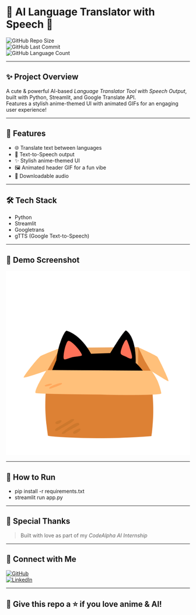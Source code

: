 # 🌸 AI Language Translator with Speech 🌸  

![GitHub Repo Size](https://img.shields.io/github/repo-size/kripa-sharma09/CodeAlpha_Language_Translator_AI?style=for-the-badge)  
![GitHub Last Commit](https://img.shields.io/github/last-commit/kripa-sharma09/CodeAlpha_Language_Translator_AI?style=for-the-badge)  
![GitHub Language Count](https://img.shields.io/github/languages/count/kripa-sharma09/CodeAlpha_Language_Translator_AI?style=for-the-badge)  

---

## ✨ Project Overview  
A cute & powerful AI-based *Language Translator Tool with Speech Output*, built with Python, Streamlit, and Google Translate API.  
Features a stylish anime-themed UI with animated GIFs for an engaging user experience!  

---

## 🚀 Features  
- 🌐 Translate text between languages  
- 🎤 Text-to-Speech output  
- ✨ Stylish anime-themed UI  
- 🖼 Animated header GIF for a fun vibe  
- 💾 Downloadable audio  

---

## 🛠 Tech Stack  
- Python  
- Streamlit  
- Googletrans  
- gTTS (Google Text-to-Speech)  

---

## 📸 Demo Screenshot  

![App Demo](assets/black_cat.gif)  

---

## 📂 How to Run
- pip install -r requirements.txt
- streamlit run app.py

---

## 💖 Special Thanks  
> Built with love as part of my *CodeAlpha AI Internship*  

---

## 📌 Connect with Me  
[![GitHub](https://img.shields.io/badge/GitHub-KripaSharma09-black?style=for-the-badge&logo=github)](https://github.com/KripaSharma09)  
[![LinkedIn](https://img.shields.io/badge/LinkedIn-KripaSharma09-blue?style=for-the-badge&logo=linkedin)](https://www.linkedin.com/in/kripasharma09/)  

---

## 🌟 Give this repo a ⭐ if you love anime & AI!
